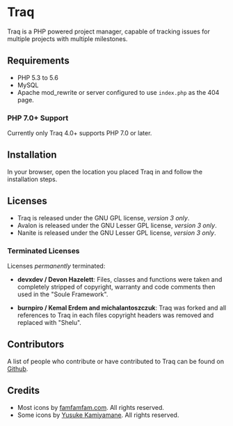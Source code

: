Traq
======

Traq is a PHP powered project manager, capable of tracking issues for multiple projects with multiple milestones.

Requirements
------------

- PHP 5.3 to 5.6
- MySQL
- Apache mod_rewrite or server configured to use `index.php` as the 404 page.

### PHP 7.0+ Support

Currently only Traq 4.0+ supports PHP 7.0 or later.

Installation
------------

In your browser, open the location you placed Traq in and follow the installation steps.

Licenses
-------

* Traq is released under the GNU GPL license, _version 3 only_.
* Avalon is released under the GNU Lesser GPL license, _version 3 only_.
* Nanite is released under the GNU Lesser GPL license, _version 3 only_.

### Terminated Licenses ###

Licenses _permanently_ terminated:

* **devxdev / Devon Hazelett**:
  Files, classes and functions were taken and completely stripped of copyright,
  warranty and code comments then used in the "Soule Framework".

* **burnpiro / Kemal Erdem and michalantoszczuk**:
  Traq was forked and all references to Traq in each files copyright headers was
  removed and replaced with "Shelu".

Contributors
------------

A list of people who contribute or have contributed to Traq can be found on [Github](https://github.com/nirix/traq/graphs/contributors).

Credits
-------

- Most icons by [famfamfam.com](http://famfamfam.com). All rights reserved.
- Some icons by [Yusuke Kamiyamane](http://p.yusukekamiyamane.com). All rights reserved.
